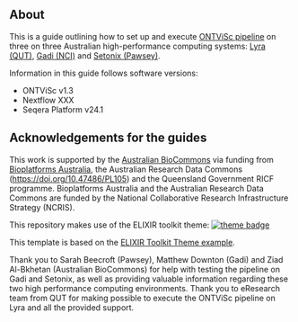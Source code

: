 ## About

This is a guide outlining how to set up and execute [ONTViSc pipeline](https://github.com/eresearchqut/ONTViSc) on three on three Australian high-performance computing systems: [Lyra (QUT)](https://eresearchqut.atlassian.net/wiki/spaces/EG/pages/1545143157/Start+using+the+HPC), [Gadi (NCI)](https://opus.nci.org.au/display/Help/Gadi+User+Guide) and [Setonix (Pawsey)](https://support.pawsey.org.au/documentation/display/US/Setonix+User+Guide).

Information in this guide follows software versions:
- ONTViSc v1.3
- Nextflow XXX
- Seqera Platform v24.1


## Acknowledgements for the guides

This work is supported by the [Australian BioCommons](https://www.biocommons.org.au/) via funding from [Bioplatforms Australia](https://bioplatforms.com/), the Australian Research Data Commons (https://doi.org/10.47486/PL105) and the Queensland Government RICF programme. Bioplatforms Australia and the Australian Research Data Commons are funded by the National Collaborative Research Infrastructure Strategy (NCRIS).

This repository makes use of the ELIXIR toolkit theme: [![theme badge](https://img.shields.io/badge/ELIXIR%20toolkit%20theme-jekyll-blue?color=0d6efd)](https://github.com/ELIXIR-Belgium/elixir-toolkit-theme)

This template is based on the [ELIXIR Toolkit Theme example](https://github.com/ELIXIR-Belgium/elixir-toolkit-theme-example).

Thank you to Sarah Beecroft (Pawsey), Matthew Downton (Gadi) and Ziad Al-Bkhetan (Australian BioCommons) for help with testing the pipeline on Gadi and Setonix, as well as providing valuable information regarding these two high performance computing environments. Thank you to eResearch team from QUT for making possible to execute the ONTViSc pipeline on Lyra and all the provided support.
